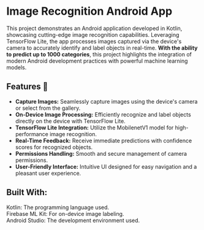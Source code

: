 # Image Recognition Android App
This project demonstrates an Android application developed in Kotlin, showcasing cutting-edge image recognition capabilities. Leveraging TensorFlow Lite, the app processes images captured via the device's camera to accurately identify and label objects in real-time. **With the ability to predict up to 1000 categories**, this project highlights the integration of modern Android development practices with powerful machine learning models.

## Features 🌟
- **Capture Images:** Seamlessly capture images using the device's camera or select from the gallery.
- **On-Device Image Processing:** Efficiently recognize and label objects directly on the device with TensorFlow Lite.
- **TensorFlow Lite Integration:** Utilize the MobilenetV1 model for high-performance image recognition.
- **Real-Time Feedback:** Receive immediate predictions with confidence scores for recognized objects.
- **Permissions Handling:** Smooth and secure management of camera permissions.
- **User-Friendly Interface:** Intuitive UI designed for easy navigation and a pleasant user experience.

## Built With:
Kotlin: The programming language used.</br>
Firebase ML Kit: For on-device image labeling.</br>
Android Studio: The development environment used.</br>
